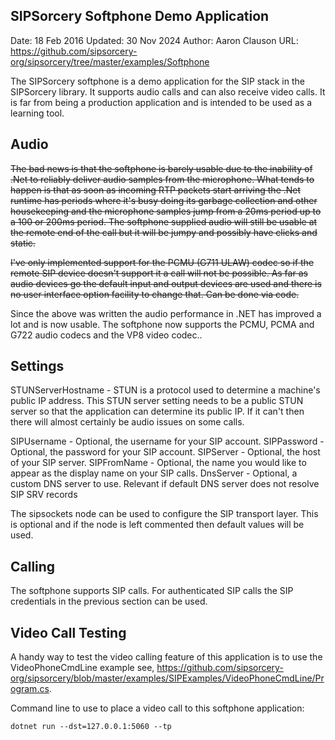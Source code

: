## SIPSorcery Softphone Demo Application

Date: 18 Feb 2016
Updated: 30 Nov 2024
Author: Aaron Clauson
URL: https://github.com/sipsorcery-org/sipsorcery/tree/master/examples/Softphone

The SIPSorcery softphone is a demo application for the SIP stack in the SIPSorcery library.
It supports audio calls and can also receive video calls. It is far from being
a production application and is intended to be used as a learning tool.

## Audio

~~The bad news is that the softphone is barely usable due to the inability of .Net to
reliably deliver audio samples from the microphone. What tends to happen is that as 
soon as incoming RTP packets start arriving the .Net runtime has periods where it's 
busy doing its garbage collection and other housekeeping and the microphone samples
jump from a 20ms period up to a 100 or 200ms period. The softphone supplied audio
will still be usable at the remote end of the call but it will be jumpy and possibly
have clicks and static.~~

~~I've only implemented support for the PCMU (G711 ULAW) codec so if the remote SIP 
device doesn't support it a call will not be possible.
As far as audio devices go the default input and output devices are used and there
is no user interface option facility to change that. Can be done via code.~~

Since the above was written the audio performance in .NET has improved a lot and is 
now usable. The softphone now supports the PCMU, PCMA and G722 audio codecs and the 
VP8 video codec..

## Settings

STUNServerHostname - STUN is a protocol used to determine a machine's public IP address.
This STUN server setting needs to be a public STUN server so that the application can
determine its public IP. If it can't then there will almost certainly be audio issues
on some calls.

SIPUsername - Optional, the username for your SIP account.
SIPPassword - Optional, the password for your SIP account.
SIPServer - Optional, the host of your SIP server.
SIPFromName - Optional, the name you would like to appear as the display name on your SIP calls.
DnsServer - Optional, a custom DNS server to use. Relevant if default DNS server does not resolve 
            SIP SRV records 

The sipsockets node can be used to configure the SIP transport layer. This is optional 
and if the node is left commented then default values will be used.

## Calling

The softphone supports SIP calls. For authenticated SIP calls the SIP credentials in the previous section
can be used.

## Video Call Testing

A handy way to test the video calling feature of this application is to use the VideoPhoneCmdLine example
see, https://github.com/sipsorcery-org/sipsorcery/blob/master/examples/SIPExamples/VideoPhoneCmdLine/Program.cs.

Command line to use to place a video call to this softphone application:

````
dotnet run --dst=127.0.0.1:5060 --tp
````